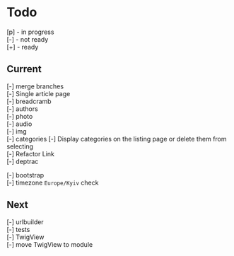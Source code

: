 # Todo

[p] - in progress  
[-] - not ready  
[+] - ready  

## Current

[-] merge branches  
[-] Single article page  
    [-] breadcramb  
    [-] authors  
    [-] photo  
    [-] audio  
    [-] img  
    [-] categories
[-] Display categories on the listing page or delete them from selecting  
[-] Refactor Link  
[-] deptrac  

[-] bootstrap  
    [-] timezone `Europe/Kyiv` check  

## Next

[-] urlbuilder  
[-] tests  
    [-] TwigView  
[-] move TwigView to module  
